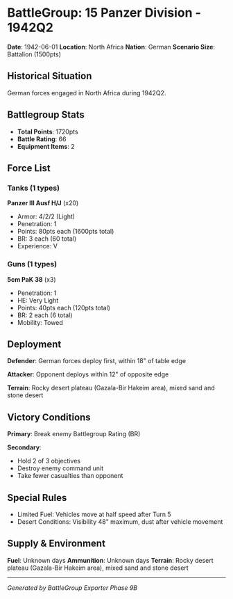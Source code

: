 # BattleGroup: 15 Panzer Division - 1942Q2

**Date**: 1942-06-01
**Location**: North Africa
**Nation**: German
**Scenario Size**: Battalion (1500pts)

## Historical Situation

German forces engaged in North Africa during 1942Q2.

## Battlegroup Stats

- **Total Points**: 1720pts
- **Battle Rating**: 66
- **Equipment Items**: 2

## Force List

### Tanks (1 types)

**Panzer III Ausf H/J** (x20)
- Armor: 4/2/2 (Light)
- Penetration: 1
- Points: 80pts each (1600pts total)
- BR: 3 each (60 total)
- Experience: V

### Guns (1 types)

**5cm PaK 38** (x3)
- Penetration: 1
- HE: Very Light
- Points: 40pts each (120pts total)
- BR: 2 each (6 total)
- Mobility: Towed


## Deployment

**Defender**: German forces deploy first, within 18" of table edge

**Attacker**: Opponent deploys within 12" of opposite edge

**Terrain**: Rocky desert plateau (Gazala-Bir Hakeim area), mixed sand and stone desert

## Victory Conditions

**Primary**: Break enemy Battlegroup Rating (BR)

**Secondary**:
- Hold 2 of 3 objectives
- Destroy enemy command unit
- Take fewer casualties than opponent

## Special Rules

- Limited Fuel: Vehicles move at half speed after Turn 5
- Desert Conditions: Visibility 48" maximum, dust after vehicle movement

## Supply & Environment

**Fuel**: Unknown days
**Ammunition**: Unknown days
**Terrain**: Rocky desert plateau (Gazala-Bir Hakeim area), mixed sand and stone desert

---

*Generated by BattleGroup Exporter Phase 9B*
